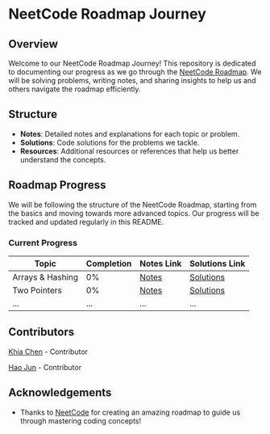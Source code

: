 # NeetCode Roadmap Journey
## Overview
Welcome to our NeetCode Roadmap Journey! This repository is dedicated to documenting our progress as we go through the [NeetCode Roadmap](https://neetcode.io/roadmap). We will be solving problems, writing notes, and sharing insights to help us and others navigate the roadmap efficiently.
## Structure
- **Notes**: Detailed notes and explanations for each topic or problem.
- **Solutions**: Code solutions for the problems we tackle.
- **Resources**: Additional resources or references that help us better understand the concepts.
## Roadmap Progress
We will be following the structure of the NeetCode Roadmap, starting from the basics and moving towards more advanced topics. Our progress will be tracked and updated regularly in this README.
### Current Progress
| Topic               | Completion | Notes Link       | Solutions Link   |
|---------------------|------------|------------------|------------------|
| Arrays & Hashing    | 0%         | [Notes](#)       | [Solutions](#)   |
| Two Pointers        | 0%         | [Notes](#)       | [Solutions](#)   |
| ...                 | ...        | ...              | ...              |

## Contributors
[Khia Chen](https://www.wongkhiachen.dev) - Contributor

[Hao Jun](https://github.com/haojunsng) - Contributor

## Acknowledgements
- Thanks to [NeetCode](https://neetcode.io) for creating an amazing roadmap to guide us through mastering coding concepts!
